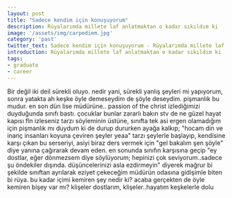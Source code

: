 ```yaml
---
layout: post
title: "Sadece kendim için konuşuyorum"
description: Rüyalarımda millete laf anlatmaktan o kadar sıkıldım ki
image: '/assets/img/carpediem.jpg'
category: 'past'
twitter_text: Sadece kendim için konuşuyorum - Rüyalarımda millete laf anlatmaktan o kadar sıkıldım ki
introduction: Rüyalarımda millete laf anlatmaktan o kadar sıkıldım ki
tags:
- graduate
- career
---
```


Bir değil iki deil sürekli oluyo. nedir yani, sürekli yanlış şeyleri mi yapıyorum, sonra yatakta ah keşke öyle demeseydim de şöyle deseydim. pişmanlık bu mudur. en son dün lise müdürüne.. passion of the christ izlediğimizi duyduğunda sınıfı bastı. çocuklar bunlar zararlı bakın stv de ne güzel hayat kapısı fln izleseniz tarzı söyleminin üstüne, sınıfta tek asi ergen olamadığım için pişmanlık mı duydum ki de durup dururken ayağa kalkıp; "hocam din ve inanç insanları koyuna çeviren şeyler yeaa" tarzı şeylerle başlayıp, kendisine karşı çıkan bu serseriyi, asiyi biraz ders vermek için "gel bakalım şen şöyle" diye yanına çağırarak devam eden. en sonunda sınıfın karşısına geçip "ey dostlar, eğer dönmezsem diye söylüyorum; hepinizi çok seviyorum..sadece şu öndekiler dışında. düşüncelerinizi asla ezdirmeyin" diyerek mağrur bi şekilde sınıftan ayrılarak eziyet çekeceğim müdürün odasına gidişimle biten bi rüya. bu kadar içimi kemiren şey nedir ki? acaba gerçekten de öyle kemiren bişey var mı? klişeler dostlarım, klişeler..hayatım keşkelerle dolu
